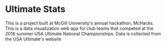 # Ultimate Stats
This is a project built at McGill University's annual hackathon, McHacks. This is a data visualization web app for club teams that competed at the 2018 summer  USA Ultimate National Championships. Data is collected from the USA Ultimate's website 
